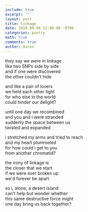 ```yaml
---
include: true
excerpt: ""
layout: post
title: linkage
date: 2018-09-06 12:00:00 -0700
categories: poetry 
math: true
comments: true
author: Aaron
---
```

they say we were in linkage  
like two SNPs side by side  
and if one were discovered  
the other couldn't hide  

and like a pair of lovers  
we held each other tight  
for who else in the world  
could hinder our delight?  

until one day we recombined  
and you and i were stranded  
suddenly the space between us  
twisted and expanded  

i stretched my arms and tried to reach  
and my heart plummeted  
for how could i get to you  
from another chromatid?

the irony of linkage is  
the closer that we start  
if we were ever broken up  
we'd forever be apart

so i, alone, a desert island  
can't help but wonder whether  
this same destructive force might  
one day bring us back together?
